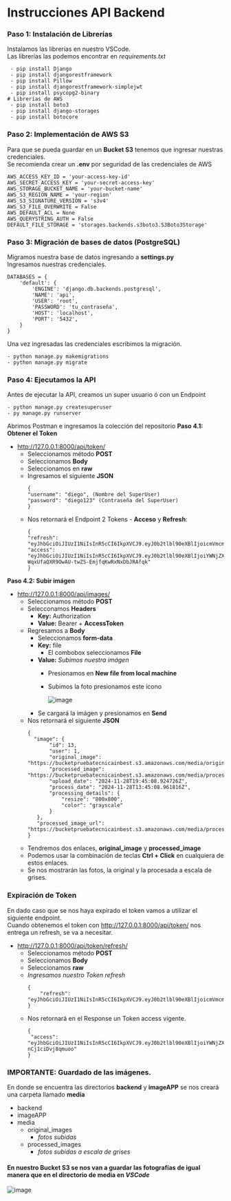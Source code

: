 # Instrucciones API Backend
### Paso 1: Instalación de Librerías
Instalamos las librerías en nuestro VSCode.  
Las librerías las podemos encontrar en *requirements.txt*
~~~
 - pip install Django
 - pip install djangorestframework
 - pip install Pillow
 - pip install djangorestframework-simplejwt
 - pip install psycopg2-binary
# Librerías de AWS
 - pip install boto3
 - pip install django-storages
 - pip install botocore
~~~
### Paso 2: Implementación de AWS S3
Para que se pueda guardar en un **Bucket S3** tenemos que ingresar nuestras credenciales.  
Se recomienda crear un **.env** por seguridad de las credenciales de AWS
~~~
AWS_ACCESS_KEY_ID = 'your-access-key-id'
AWS_SECRET_ACCESS_KEY = 'your-secret-access-key'
AWS_STORAGE_BUCKET_NAME = 'your-bucket-name'
AWS_S3_REGION_NAME = 'your-region' 
AWS_S3_SIGNATURE_VERSION = 's3v4' 
AWS_S3_FILE_OVERWRITE = False  
AWS_DEFAULT_ACL = None
AWS_QUERYSTRING_AUTH = False
DEFAULT_FILE_STORAGE = 'storages.backends.s3boto3.S3Boto3Storage'
~~~
### Paso 3: Migración de bases de datos (PostgreSQL)
Migramos nuestra base de datos ingresando a **settings.py**  
Ingresamos nuestras credenciales.
~~~
DATABASES = {
    'default': {
        'ENGINE': 'django.db.backends.postgresql',
        'NAME': 'api',
        'USER': 'root',
        'PASSWORD': 'tu_contraseña',
        'HOST': 'localhost',
        'PORT': '5432',
    }
}
~~~
Una vez ingresadas las credenciales escribimos la migración.
~~~
- python manage.py makemigrations
- python manage.py migrate
~~~
### Paso 4: Ejecutamos la API
Antes de ejecutar la API, creamos un super usuario ó con un Endpoint
~~~
- python manage.py createsuperuser
- py manage.py runserver
~~~
Abrimos Postman e ingresamos la colección del repositorio
**Paso 4.1: Obtener el Token**
- http://127.0.0.1:8000/api/token/
  - Seleccionamos método **POST**
  - Seleccionamos **Body**
  - Seleccionamos en **raw**
  - Ingresamos el siguiente **JSON**
    ~~~
    {
    "username": "diego", (Nombre del SuperUser)
    "password": "diego123" (Contraseña del SuperUser)
    }  
    ~~~
  - Nos retornará el Endpoint 2 Tokens - **Acceso** y **Refresh**:
    ~~~
    {
    "refresh": "eyJhbGciOiJIUzI1NiIsInR5cCI6IkpXVCJ9.eyJ0b2tlbl90eXBlIjoicmVmcmVzaCIsImV4cCI6MTczMjgwNDIxNSwiaWF0IjoxNzMyNzE3ODE1LCJqdGkiOiIxMDVlYTdlYjk2YTI0YTA4YjlmMmY1NmJjOGNiM2VjZSIsInVzZXJfaWQiOjF9.L3dTmI84cAYMmh2J4DkIS_IH2j9eZJCMpHMLDujtrKI",
    "access": "eyJhbGciOiJIUzI1NiIsInR5cCI6IkpXVCJ9.eyJ0b2tlbl90eXBlIjoiYWNjZXNzIiwiZXhwIjoxNzMyNzE4MTE1LCJpYXQiOjE3MzI3MTc4MTUsImp0aSI6ImU4NmMyNmY5ZTY2ZTQzMTFiYmU0NDAxOWFiYmUzYTFlIiwidXNlcl9pZCI6MX0.peB-WqxUfaQXR9OwAU-twZS-EmjfqKwRxNxDbJRAfqk"
    }
    ~~~
**Paso 4.2: Subir imágen**
- http://127.0.0.1:8000/api/images/
    - Seleccionamos método **POST**
    - Selecconamos **Headers**
      - **Key:** Authorization
      - **Value:** Bearer + **AccessToken**
    - Regresamos a **Body**
      - Seleccionamos **form-data**
      - **Key:** file
        - El combobox seleccionamos **File**
      - **Value:** *Subimos nuestra imágen*
        - Presionamos en **New file from local machine**
        - Subimos la foto presionamos este ícono
          
          ![image](https://github.com/user-attachments/assets/0afbf390-dc71-49f0-9d98-02904125ee31)
      - Se cargará la imágen y presionamos en **Send**
    - Nos retornará el siguiente **JSON**
      ~~~
      {
        "image": {
             "id": 13,
             "user": 1,
             "original_image": "https://bucketpruebatecnicainbest.s3.amazonaws.com/media/original_images/mujer_CDWL3eh.jpg",
             "processed_image": "https://bucketpruebatecnicainbest.s3.amazonaws.com/media/processed_images/processed_13.jpg",
             "upload_date": "2024-11-28T19:45:08.924726Z",
             "process_date": "2024-11-28T13:45:08.961816Z",
             "processing_details": {
                 "resize": "800x800",
                 "color": "grayscale"
             }
         },
         "processed_image_url": "https://bucketpruebatecnicainbest.s3.amazonaws.com/media/processed_images/processed_13.jpg"
      }
      ~~~
    - Tendremos dos enlaces, **original_image** y **processed_image**
    - Podemos usar la combinación de teclas **Ctrl + Click** en cualquiera de estos enlaces.
    - Se nos mostrarán las fotos, la original y la procesada a escala de grises.
### Expiración de Token
En dado caso que se nos haya expirado el token vamos a utilizar el siguiente endpoint.  
Cuando obtenemos el token con http://127.0.0.1:8000/api/token/ nos entrega un refresh, se va a necesitar.
- http://127.0.0.1:8000/api/token/refresh/
  - Seleccionamos método **POST**
  - Seleccionamos **Body**
  - Seleccionamos **raw**
  - *Ingresamos nuestro Token refresh*
    ~~~
    {
        "refresh": "eyJhbGciOiJIUzI1NiIsInR5cCI6IkpXVCJ9.eyJ0b2tlbl90eXBlIjoicmVmcmVzaCIsImV4cCI6MTczMjkwNTI0MiwiaWF0IjoxNzMyODE4ODQyLCJqdGkiOiJhZTBjNTY3ZWFmNzg0MzVjYmRlZmQ5MTI5MGFmZTY4YiIsInVzZXJfaWQiOjF9.sVDuJkkqGOeNps4Rrv7R3Qm5WG1ff8_dVLiUYokzCPA"
    }
    ~~~
  - Nos retornará en el Response un Token access vigente.
    ~~~
    {
     "access": "eyJhbGciOiJIUzI1NiIsInR5cCI6IkpXVCJ9.eyJ0b2tlbl90eXBlIjoiYWNjZXNzIiwiZXhwIjoxNzMyODIzODY1LCJpYXQiOjE3MzI4MTg4NDIsImp0aSI6ImMxNzczY2NmODE5YTRlYmNiNzMxZjAxNzNlMWQ3MWE2IiwidXNlcl9pZCI6MX0.ZhlavaHbi6kRoK08pRKk8x0HlzO-nCj1ciDvj8qmuoo"
    } 
    ~~~
### IMPORTANTE: Guardado de las imágenes.  
En donde se encuentra las directorios **backend** y **imageAPP** se nos creará una carpeta llamado **media**  
- backend
- imageAPP
- media
  - original_images
    - *fotos subidas*
  - processed_images
    - *fotos subidas a escala de grises*
 
#### En nuestro Bucket S3 se nos van a guardar las fotografías de igual manera que en el directorio de **media** en *VSCode*
![image](https://github.com/user-attachments/assets/dcfecb42-bb8e-4f2d-b2a8-593851ba4ed1)
